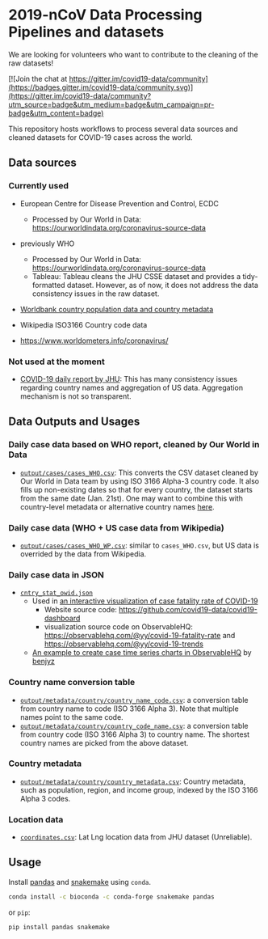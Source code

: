 # 2019-nCoV Data Processing Pipelines and datasets

We are looking for volunteers who want to contribute to the cleaning of the raw datasets!

[![Join the chat at https://gitter.im/covid19-data/community](https://badges.gitter.im/covid19-data/community.svg)](https://gitter.im/covid19-data/community?utm_source=badge&utm_medium=badge&utm_campaign=pr-badge&utm_content=badge)

This repository hosts workflows to process several data sources and cleaned datasets for COVID-19 cases across the world. 

## Data sources

### Currently used

- European Centre for Disease Prevention and Control, ECDC
  - Processed by Our World in Data: https://ourworldindata.org/coronavirus-source-data

- previously WHO
  - Processed by Our World in Data: https://ourworldindata.org/coronavirus-source-data
  - Tableau: Tableau cleans the JHU CSSE dataset and provides a tidy-formatted dataset. However, as of now, it does not 
 address the data consistency issues in the raw dataset. 
- [Worldbank country population data and country metadata](https://data.worldbank.org/indicator/SP.POP.TOTL)
- Wikipedia ISO3166 Country code data
- https://www.worldometers.info/coronavirus/

### Not used at the moment

- [COVID-19 daily report by JHU](https://github.com/CSSEGISandData/COVID-19): This has many consistency issues regarding country names and aggregation of US data. Aggregation mechanism is not so transparent. 

## Data Outputs and Usages

### Daily case data based on WHO report, cleaned by Our World in Data

- [`output/cases/cases_WHO.csv`](https://github.com/covid19-data/covid19-data/blob/master/output/cases/cases_WHO.csv): This converts the CSV dataset cleaned by Our World in Data team by using ISO 3166 Alpha-3 country code. It also fills up non-existing dates so that for every country, the dataset starts from the same date (Jan. 21st). One may want to combine this with country-level metadata or alternative country names [here](https://github.com/covid19-data/covid19-data/tree/master/output/metadata/country).

### Daily case data (WHO + US case data from Wikipedia)

- [`output/cases/cases_WHO_WP.csv`](https://github.com/covid19-data/covid19-data/blob/master/output/cases/cases_WHO_WP.csv): similar to `cases_WHO.csv`, but US data is overrided by the data from Wikipedia.

### Daily case data in JSON

- [`cntry_stat_owid.json`](https://github.com/yy/covid19-data/blob/master/output/cntry_stat_owid.json)
  - Used in [an interactive visualization of case fatality rate of COVID-19](http://yyahn.com/covid19)
    - Website source code: https://github.com/covid19-data/covid19-dashboard 
    - visualization source code on ObservableHQ: https://observablehq.com/@yy/covid-19-fatality-rate and https://observablehq.com/@yy/covid-19-trends
  - [An example to create case time series charts in ObservableHQ](https://observablehq.com/@benjyz/covid-chart-alpha) by [benjyz](https://github.com/benjyz)


### Country name conversion table

- [`output/metadata/country/country_name_code.csv`](https://github.com/yy/covid19-data/blob/master/output/metadata/country/country_name_code.csv): a conversion table from country name to code (ISO 3166 Alpha 3). Note that multiple names point to the same code. 
- [`output/metadata/country/country_code_name.csv`](https://github.com/yy/covid19-data/blob/master/output/metadata/country/country_code_name.csv): a conversion table from country code (ISO 3166 Alpha 3) to country name. The shortest country names are picked from the above dataset.

### Country metadata

- [`output/metadata/country/country_metadata.csv`](https://github.com/yy/covid19-data/blob/master/output/metadata/country/country_metadata.csv): Country metadata, such as population, region, and income group, indexed by the ISO 3166 Alpha 3 codes. 

### Location data

- [`coordinates.csv`](https://github.com/yy/covid19-data/blob/master/output/location/coordinates.csv): Lat Lng location data from JHU dataset (Unreliable).


## Usage

Install [pandas](https://pandas.pydata.org/) and [snakemake](https://snakemake.readthedocs.io/en/stable/) using `conda`.

```sh
conda install -c bioconda -c conda-forge snakemake pandas
```

or `pip`:

```sh
pip install pandas snakemake
```


